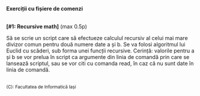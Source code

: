**Exerciții cu fișiere de comenzi**
<br>
<br>


**[#1: Recursive math]** (max 0.5p)

Să se scrie un script care să efectueze calculul recursiv al celui mai mare divizor comun pentru două numere date a și b. Se va folosi algoritmul lui Euclid cu scăderi, sub forma unei funcții recursive.
Cerință: valorile pentru a și b se vor prelua în script ca argumente din linia de comandă prin care se lansează scriptul, sau se vor citi cu comanda read, în caz că nu sunt date în linia de comandă. 

<br>
<sub>(C): Facultatea de Informatică Iași </sub>
